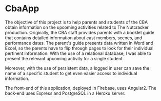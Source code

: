 # CbaApp

The objective of this project is to help parents and students of the CBA obtain information on the upcoming activities related to The Nutcracker production. Originally, the CBA staff provides parents with a booklet guide that contains detailed information about cast members, scenes, and performance dates. The parent's guide presents data written in Word and Excel, so the parents have to flip through pages to look for their individual pertinent information. With the use of a relational database, I was able to present the relevant upcoming activity for a single student.

Moreover, with the use of persistent data, a logged in user can save the name of a specific student to get even easier access to individual information.

The front-end of this application, deployed in Firebase, uses Angular2. The back-end uses Express and PostgreSQL in a Heroku server.

